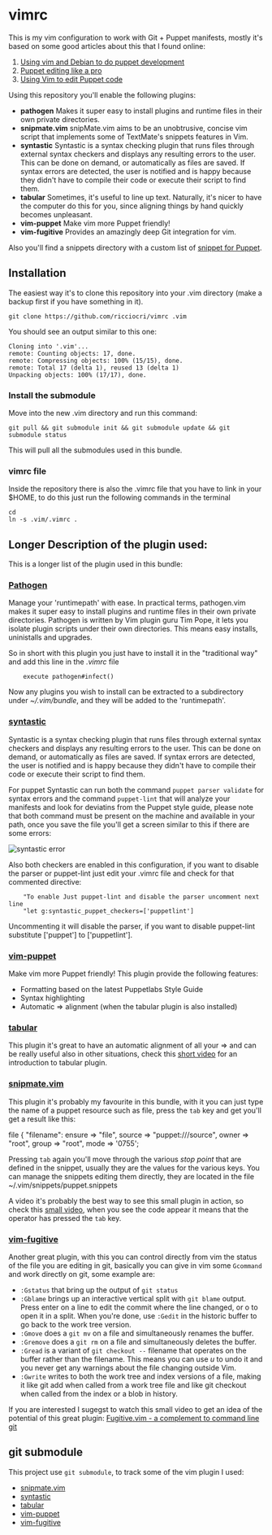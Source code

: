 vimrc
=====

This is my vim configuration to work with Git + Puppet manifests, mostly it's based on some good articles about this that I found online:

1. [Using vim and Debian to do puppet development](https://labs.riseup.net/code/documents/8)
2. [Puppet editing like a pro ](http://jedi.be/blog/2011/12/05/puppet-editing-like-a-pro/)
3. [Using Vim to edit Puppet code](http://crimsonfu.github.io/2012/08/22/vimpuppet.html)

Using this repository you'll enable the following plugins:

- **pathogen**  Makes it super easy to install plugins and runtime files in their own private directories.
- **snipmate.vim** snipMate.vim aims to be an unobtrusive, concise vim script that implements some of TextMate's snippets features in Vim.
- **syntastic** Syntastic is a syntax checking plugin that runs files through external syntax checkers and displays any resulting errors to the user. This can be done on demand, or automatically as files are saved. If syntax errors are detected, the user is notified and is happy because they didn't have to compile their code or execute their script to find them.
- **tabular** Sometimes, it's useful to line up text. Naturally, it's nicer to have the computer do this for you, since aligning things by hand quickly becomes unpleasant.
- **vim-puppet** Make vim more Puppet friendly!
- **vim-fugitive** Provides an amazingly deep Git integration for vim.

Also you'll find a snippets directory with a custom list of [snippet for Puppet](https://github.com/ricciocri/vimrc/blob/master/snippets/puppet.snippets).

Installation
---

The easiest way it's to clone this repository into your .vim directory (make a backup first if you have something in it).

    git clone https://github.com/ricciocri/vimrc .vim

You should see an output similar to this one:

    Cloning into '.vim'...
    remote: Counting objects: 17, done.
    remote: Compressing objects: 100% (15/15), done.
    remote: Total 17 (delta 1), reused 13 (delta 1)
    Unpacking objects: 100% (17/17), done.

### Install the submodule

Move into the new .vim directory and run this command:

    git pull && git submodule init && git submodule update && git submodule status


This will pull all the submodules used in this bundle.

### vimrc file

Inside the repository there is also the .vimrc file that you have to link in your $HOME, to do this just run the following commands in the terminal

    cd
    ln -s .vim/.vimrc .


Longer Description of the plugin used:
---

This is a longer list of the plugin used in this bundle:

### [Pathogen](https://github.com/tpope/vim-pathogen)

Manage your 'runtimepath' with ease.  In practical terms, pathogen.vim makes it super easy to install plugins and runtime files in their own private directories. 
Pathogen is written by Vim plugin guru Tim Pope, it lets you isolate plugin scripts under their own directories. This means easy installs, uninistalls and upgrades.

So in short with this plugin you just have to install it in the "traditional way" and add this line in the *.vimrc* file

        execute pathogen#infect()

Now any plugins you wish to install can be extracted to a subdirectory under *~/.vim/bundle*, and they will be added to the 'runtimepath'.

### [syntastic](https://github.com/scrooloose/syntastic.git)

Syntastic is a syntax checking plugin that runs files through external syntax checkers and displays any resulting errors to the user. This can be done on demand, or automatically as files are saved. If syntax errors are detected, the user is notified and is happy because they didn't have to compile their code or execute their script to find them.

For puppet Syntastic can run both the command `puppet parser validate` for syntax errors and the command `puppet-lint` that will analyze your manifests and look for deviatins from the Puppet style guide, please note that both command must be present on the machine and available in your path, once you save the file you'll get a screen similar to this if there are some errors:

![syntastic error](http://linuxaria.com/wp-content/uploads/2013/12/syntastic.png "Syntastic screenshot")

Also both checkers are enabled in this configuration, if you want to disable the parser or puppet-lint just edit your .vimrc file and check for that commented directive:

        "To enable Just puppet-lint and disable the parser uncomment next line
        "let g:syntastic_puppet_checkers=['puppetlint']

Uncommenting it will disable the parser, if you want to disable puppet-lint substitute ['puppet'] to ['puppetlint'].

### [vim-puppet](https://github.com/rodjek/vim-puppet.git)

Make vim more Puppet friendly! This plugin provide the following features:

- Formatting based on the latest Puppetlabs Style Guide
- Syntax highlighting
- Automatic => alignment (when the tabular plugin is also installed)

### [tabular](https://github.com/godlygeek/tabular.git)

This plugin it's great to have an automatic alignment of all your => and can be really useful also in other situations, check this [short video](http://vimcasts.org/episodes/aligning-text-with-tabular-vim/) for an introduction to tabular plugin.


### [snipmate.vim](https://github.com/msanders/snipmate.vim.git)

This plugin it's probably my favourite in this bundle, with it you can just type the name of a puppet resource such as file, press the  `tab` key and get you'll get a result like this:


file {
    "filename":
      ensure => "file",
      source => "puppet:///source",
      owner  => "root",
      group  => "root",
      mode   => '0755';

Pressing `tab` again you'll move through the various *stop point* that are defined in the snippet, usually they are the values for the various keys. 
You can manage the snippets editing them directly, they are located in the file ~/.vim/snippets/puppet.snippets

A video it's probably the best way to see this small plugin in action, so check this [small video](http://www.screenr.com/su7), when you see the code appear it means that the operator has pressed the `tab` key.

### [vim-fugitive](https://github.com/tpope/vim-fugitive.git)

Another great plugin, with this you can control directly from vim the status of the file you are editing in git, basically you can give in vim some `Gcommand` and work directly on git, some example are:

- `:Gstatus` that bring up the output of `git status`
- `:Gblame`  brings up an interactive vertical split with `git blame` output. Press enter on a line to edit the commit where the line changed, or o to open it in a split. When you're done, use `:Gedit` in the historic buffer to go back to the work tree version.
- `:Gmove` does a `git mv` on a file and simultaneously renames the buffer.
- `:Gremove` does a `git rm` on a file and simultaneously deletes the buffer.
- `:Gread` is a variant of `git checkout --` filename that operates on the buffer rather than the filename. This means you can use *u* to undo it and you never get any warnings about the file changing outside Vim.
- `:Gwrite` writes to both the work tree and index versions of a file, making it like git add when called from a work tree file and like git checkout when called from the index or a blob in history.

If you are interested I sugegst to watch this small video to get an idea of the potential of this great plugin: [Fugitive.vim - a complement to command line git](http://vimcasts.org/episodes/fugitive-vim---a-complement-to-command-line-git/)

git submodule
---

This project use `git submodule`, to track some of the vim plugin I used:

- [snipmate.vim](https://github.com/msanders/snipmate.vim.git)
- [syntastic](https://github.com/scrooloose/syntastic.git)
- [tabular](https://github.com/godlygeek/tabular.git)
- [vim-puppet](https://github.com/rodjek/vim-puppet.git)
- [vim-fugitive](https://github.com/tpope/vim-fugitive.git)


